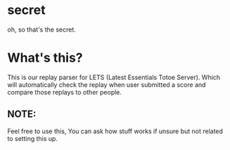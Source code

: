 # secret
oh, so that's the secret.

# What's this?
This is our replay parser for LETS (Latest Essentials Totoe Server). Which will automatically check the replay when user submitted a score and compare those replays to other people.

## NOTE:
Feel free to use this, You can ask how stuff works if unsure but not related to setting this up.
